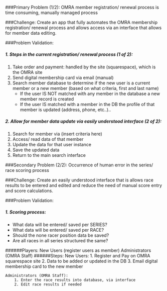 ###Primary Problem (1/2):
OMRA member registration/ renewal process is time consuming, manually managed process

###Challenge:
Create an app that fully automates the OMRA membership registration/ renewal process and allows 
access via an interface that allows for member data editing.
    
###Problem Validation:
##### 1. Steps in the current registration/ renewal process (1 of 2):
1. Take order and payment: handled by the site (squarespace), which is the OMRA site
2. Send digital membership card via email (manual)
3. Search member database to determine if the new user is a current member or 
a new member (based on what criteria, first and last name)
    - If the user IS NOT matched with any member in the database a new member record is created
    - If the user IS matched with a member in the DB the profile of that member is updated (address, phone, etc..)..

##### 2. Allow for member data update via easily understood interface (2 of 2):
1. Search for member via (insert criteria here)
2. Access/ read data of that member
3. Update the data for that user instance
4. Save the updated data
5. Return to the main search interface

###Secondary Problem (2/2):
Occurrence of human error in the series/ race scoring process

###Challenge:
Create an easily understood interface that is allows race results to be entered and edited and reduce 
the need of manual score entry and score calculations.
    
###Problem Validation:
##### 1. Scoring process:
- What data will be entered/ saved per SERIES?
- What data will be entered/ saved per RACE?
- Should the none racer position data be saved?
- Are all races in all series structured the same?

######Players:
    New Users (register users as member)
    Administrators (OMRA Staff)
######Steps:
    New Users:
        1. Register and Pay on OMRA squarespace site
        2. Data to be added or updated in the DB
        3. Email digital membership card to the new member
    
    Administrators (OMRA Staff):
        1. Enter the race results into database, via interface
        2. Edit race results if needed    